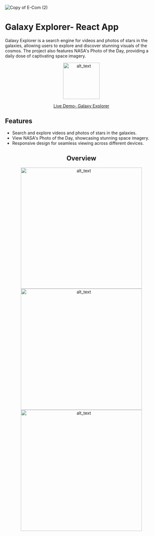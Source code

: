 ![Copy of E-Com (2)](https://github.com/Kricheli/Galaxy-Explorer/assets/100904506/4c8fda7c-ab13-4614-8e4f-8a9ed3846a29)


# Galaxy Explorer- React App

<p>
Galaxy Explorer is a search engine for videos and photos of stars in the galaxies, allowing users to explore and discover stunning visuals of the cosmos. The project also features NASA's Photo of the Day, providing a daily dose of captivating space imagery. 
 </p>

<div align="center">
    
[<img alt="alt_text" width="120px" src="https://github.com/Kricheli/Galaxy-Explorer/assets/100904506/48b30122-27f4-42e4-b5a6-d8529e8e5f2d" />]("https://mellifluous-gingersnap-91a187.netlify.app/")
 
[Live Demo- Galaxy Explorer](https://mellifluous-gingersnap-91a187.netlify.app/)
   </div>
    

    

## Features

- Search and explore videos and photos of stars in the galaxies.
- View NASA's Photo of the Day, showcasing stunning space imagery.
- Responsive design for seamless viewing across different devices.

<b></b>
<div align="center">

## Overview
 
 <img alt="alt_text" width="400px" src="https://github.com/Kricheli/Galaxy-Explorer/assets/100904506/6fad4232-e848-46a1-bcd5-99b226a07432" />
 <img alt="alt_text" width="400px" src="https://github.com/Kricheli/Galaxy-Explorer/assets/100904506/27c412d2-b696-4136-aa74-1e3d340b8f83" />
</div>
<div align="center">
 <img alt="alt_text" width="400px" src="https://github.com/Kricheli/Galaxy-Explorer/assets/100904506/aa3e7d5d-0314-4765-bc4d-2d5f1bc99b92" />
</div>
